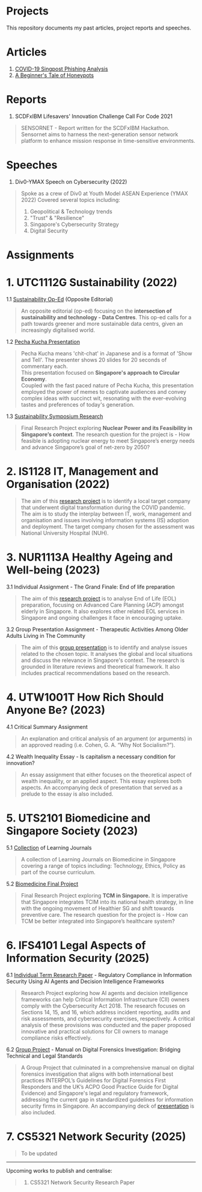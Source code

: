 # Projects
This repository documents my past articles, project reports and speeches.

# **Articles**
1. [COVID-19 Singpost Phishing Analysis](https://www.linkedin.com/pulse/covid-19-singpost-phishing-analysis-hugo-chia/)
2. [A Beginner's Tale of Honeypots](https://www.div0.sg/post/beginners-tale-honeypots)

# **Reports**
1. SCDFxIBM Lifesavers' Innovation Challenge Call For Code 2021
> SENSORNET - Report written for the SCDFxIBM Hackathon.
> Sensornet aims to harness the next-generation sensor network platform to enhance mission response in time-sensitive environments.

# **Speeches**
1. Div0-YMAX Speech on Cybersecurity (2022)
> Spoke as a crew of Div0 at Youth Model ASEAN Experience (YMAX 2022)
> Covered several topics including:
> 1. Geopolitical & Technology trends
> 2. "Trust" & "Resilience"
> 3. Singapore's Cybersecurity Strategy
> 4. Digital Security

# **Assignments**

# 1. UTC1112G Sustainability (2022)

1.1 [Sustainability Op-Ed](https://github.com/Hugo-Chia/Projects/blob/main/UTC1112G%20Sustainability/Sustainability%20Op-Ed.pdf) (Opposite Editorial)
> An opposite editorial (op-ed) focusing on the **intersection of sustainability and technology - Data Centres**. This op-ed calls for a path towards greener and more sustainable data centrs, given an increasingly digitalised world.

1.2 [Pecha Kucha Presentation](https://github.com/Hugo-Chia/Projects/tree/main/UTC1112G%20Sustainability/Pecha%20Kucha%20Presentation)
> Pecha Kucha means 'chit-chat' in Japanese and is a format of 'Show and Tell'. The presenter shows 20 slides for 20 seconds of commentary each.  
> This presentation focused on **Singapore's approach to Circular Economy**.  
> Coupled with the fast paced nature of Pecha Kucha, this presentation employed the power of memes to captivate audiences and convey complex ideas with succinct wit, resonating with the ever-evolving tastes and preferences of today's generation.

1.3 [Sustainability Symposium Research](https://github.com/Hugo-Chia/Projects/tree/main/UTC1112G%20Sustainability/Sustainability%20Symposium%20Research)
> Final Research Project exploring **Nuclear Power and its Feasibility in Singapore’s context**.
> The research question for the project is - How feasible is adopting nuclear energy to meet Singapore’s energy needs and advance Singapore’s goal of net-zero by 2050?

# 2. IS1128 IT, Management and Organisation (2022)
> The aim of this [research project](https://github.com/Hugo-Chia/Projects/blob/main/IS1128%20IT%2C%20Management%20and%20Organisation/IS1128%20Group5_Project%20Final%20Report%20(Redacted).pdf) is to identify a local target company that underwent digital transformation during the COVID pandemic. The aim is to study the interplay between IT, work, management and organisation and issues involving information systems (IS) adoption and deployment.
> The target company chosen for the assessment was National University Hospital (NUH).

# 3. NUR1113A Healthy Ageing and Well-being (2023)
3.1 Individual Assignment - The Grand Finale: End of life preparation
> The aim of this [research project](https://github.com/Hugo-Chia/Projects/blob/main/NUR1113A%20Healthy%20Ageing%20and%20Well-being/NUR1113A%20Individual%20Assignment%20(Official)%20-%20For%20Publish.pdf) is to analyse End of Life (EOL) preparation, focusing on Advanced Care Planning (ACP) amongst elderly in Singapore. It also explores other related EOL services in Singapore and ongoing challenges it face in encouraging uptake.

3.2 Group Presentation Assignment - Therapeutic Activities Among Older Adults Living in The Community
> The aim of this [group presentation](https://github.com/Hugo-Chia/Projects/blob/main/NUR1113A%20Healthy%20Ageing%20and%20Well-being/NUR1113A%20T6%20Group%203%20-%20Therapeutic%20Activities%20-%20For%20Publish.pdf) is to identify and analyse issues related to the chosen topic. It analyses the global and local situations and discuss the relevance in Singapore's context. The research is grounded in literature reviews and theoretical framework. It also includes practical recommendations based on the research.

# 4. UTW1001T How Rich Should Anyone Be? (2023)
4.1 Critical Summary Assignment
> An explanation and critical analysis of an argument (or arguments) in an approved reading (i.e. Cohen, G. A. “Why Not Socialism?”).

4.2 Wealth Inequality Essay - Is capitalism a necessary condition for innovation?
> An essay assignment that either focuses on the theoretical aspect of wealth inequality, or an applied aspect. This essay explores both aspects. An accompanying deck of presentation that served as a prelude to the essay is also included.

# 5. UTS2101 Biomedicine and Singapore Society (2023)
5.1 [Collection](https://github.com/Hugo-Chia/Projects/tree/main/UTS2101%20Biomedicine%20and%20Singapore%20Society) of Learning Journals
> A collection of Learning Journals on Biomedicine in Singapore covering a range of topics including: Technology, Ethics, Policy as part of the course curriculum.

5.2 [Biomedicine Final Project](https://github.com/Hugo-Chia/Projects/tree/main/UTS2101%20Biomedicine%20and%20Singapore%20Society/Final%20Project)
> Final Research Project exploring **TCM in Singapore.**
It is imperative that Singapore integrates TCIM into its national health strategy, in line with the ongoing movement of Healthier SG and shift towards preventive care.
The research question for the project is - How can TCM be better integrated into Singapore’s healthcare system?

# 6. IFS4101 Legal Aspects of Information Security (2025)
6.1 [Individual Term Research Paper](https://github.com/Hugo-Chia/Projects/blob/main/IFS4101%20Legal%20Aspects%20of%20Information%20Security/IFS4101%20Individual%20Term%20Research%20Paper%20-%20For%20Publish.pdf) - Regulatory Compliance in Information Security Using AI Agents and Decision Intelligence Frameworks
> Research Project exploring how AI agents and decision intelligence frameworks can help Critical Information Infrastructure (CII) owners comply with the Cybersecurity Act 2018. The research focuses on Sections 14, 15, and 16, which address incident reporting, audits and risk assessments, and cybersecurity exercises, respectively. A critical analysis of these provisions was conducted and the paper proposed innovative and practical solutions for CII owners to manage compliance risks effectively.

6.2 [Group Project](https://github.com/Hugo-Chia/Projects/blob/main/IFS4101%20Legal%20Aspects%20of%20Information%20Security/Group%20Project/IFS4101%20Group%202%20Project%20Manual%20on%20Digital%20Forensics%20Investigation%20-%20For%20Publish.pdf) - Manual on Digital Forensics Investigation: Bridging Technical and Legal Standards
> A Group Project that culminated in a comprehensive manual on digital forensics investigation that aligns with both international best practices INTERPOL’s Guidelines for Digital Forensics First Responders and the UK’s ACPO  Good Practice Guide for Digital Evidence) and Singapore's legal and regulatory framework, addressing the current gap in standardized guidelines for information security firms in Singapore. An accompanying deck of [presentation](https://github.com/Hugo-Chia/Projects/blob/main/IFS4101%20Legal%20Aspects%20of%20Information%20Security/Group%20Project/IFS4101%20Group%202%20Project%20Manual%20on%20Digital%20Forensics%20Investigation%20Presentation%20-%20For%20Publish.pdf) is also included.

# 7. CS5321 Network Security (2025)
> To be updated

---

Upcoming works to publish and centralise:
> 1. CS5321 Network Security Research Paper
